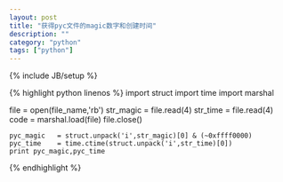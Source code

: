 ```yaml
---
layout: post
title: "获得pyc文件的magic数字和创建时间"
description: ""
category: "python"
tags: ["python"]
---
```

{% include JB/setup %}

{% highlight python linenos %}
import struct
import time
import marshal

file = open(file_name,'rb')
str_magic = file.read(4)
    str_time = file.read(4)
    code = marshal.load(file)
    file.close()

    pyc_magic   = struct.unpack('i',str_magic)[0] & (~0xffff0000)
    pyc_time    = time.ctime(struct.unpack('i',str_time)[0])
    print pyc_magic,pyc_time
{% endhighlight %}
